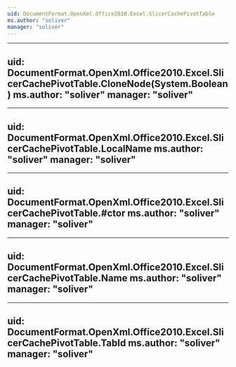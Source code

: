 ```yaml
---
uid: DocumentFormat.OpenXml.Office2010.Excel.SlicerCachePivotTable
ms.author: "soliver"
manager: "soliver"
---
```


---
uid: DocumentFormat.OpenXml.Office2010.Excel.SlicerCachePivotTable.CloneNode(System.Boolean)
ms.author: "soliver"
manager: "soliver"
---

---
uid: DocumentFormat.OpenXml.Office2010.Excel.SlicerCachePivotTable.LocalName
ms.author: "soliver"
manager: "soliver"
---

---
uid: DocumentFormat.OpenXml.Office2010.Excel.SlicerCachePivotTable.#ctor
ms.author: "soliver"
manager: "soliver"
---

---
uid: DocumentFormat.OpenXml.Office2010.Excel.SlicerCachePivotTable.Name
ms.author: "soliver"
manager: "soliver"
---

---
uid: DocumentFormat.OpenXml.Office2010.Excel.SlicerCachePivotTable.TabId
ms.author: "soliver"
manager: "soliver"
---
